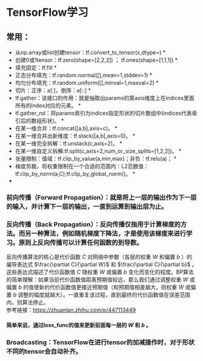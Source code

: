 # TensorFlow学习   
## 常用：   
* 从np.array或list创建tensor：tf.convert_to_tensor(x,dtype=) *   
* 创建0或1tensor：tf.zero(shape=[2,2,2]) ； tf.ones(shape=[1,1,1]) *  
* 填充固定：tf.fill *   
* 正态分布填充：tf.random.normal([],mean=1,stddev=1) *  
* 均匀分布填充：tf.random.uniform([],minval=1,maxval=2) *  
* 切片：正序：a[:]，倒序：a[::] *  
* tf.gather：该接口的作用：就是抽取出params的第axis维度上在indices里面所有的index对应的元素。  *  
* tf.gather_nd：将params索引为indices指定形状的切片数组中(indices代表索引后的数组形状)。  *  
* 在某一维合并：tf.concat([a,b],axis=c)。 *  
* 在某一维合并出新维度：tf.stack([a,b],axis=0)。 *  
* 在某一维完全拆解：tf.unstack(c,axis=2)。 *  
* 在某一维自定义拆解:tf.split(c,axis=2,num_or_size_splits=[1,2,2])。 *  
* 张量限制：值域：tf.clip_by_value(a,min,max)；非负：tf.relu(a)； *  
* 梯度剪裁，将权重限制在一个合适的范围内：L2范数值：tf.clip_by_norm(a,C);tf.clip_by_global_norm()。 *
* 
### 前向传播（Forward Propagation）：就是将上一层的输出作为下一层的输入，并计算下一层的输出，一直到运算到输出层为止。  
### 反向传播（Back Propagation）：反向传播仅指用于计算梯度的方法。而另一种算法，例如随机梯度下降法，才是使用该梯度来进行学习。原则上反向传播可以计算任何函数的到导数。  
反向传播算法的核心是代价函数 $C$ 对网络中参数（各层的权重 $W$ 和偏置 $b$ ）的偏导表达式 $\frac{\partial C}{\partial W}$ 和 $\frac{\partial C}{\partial b}$ 。这些表达式描述了代价函数值 $C$ 随权重 $W$ 或偏置 $b$ 变化而变化的程度。BP算法的简单理解：如果当前代价函数值距离预期值较远，那么我们通过调整权重 $W$ 或偏置 $b$ 的值使新的代价函数值更接近预期值（和预期值相差越大，则权重  $W$ 或偏置 $b$ 调整的幅度就越大）。一直重复该过程，直到最终的代价函数值在误差范围内，则算法停止。  
参考链接：https://zhuanlan.zhihu.com/p/447113449  
#### 简单来说，通过loss_func的值来更新前面每一层的  $W$ 和 $b$ 。  
### Broadcasting：TensorFlow在进行tensor的加减操作时，对于形状不同的tensor会自动补齐。   
